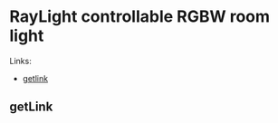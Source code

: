 # RayLight controllable RGBW room light
Links:
- [getlink](https://github.com/Onii-Chaan/SGLS-Web-controller#getlink)


## getLink

